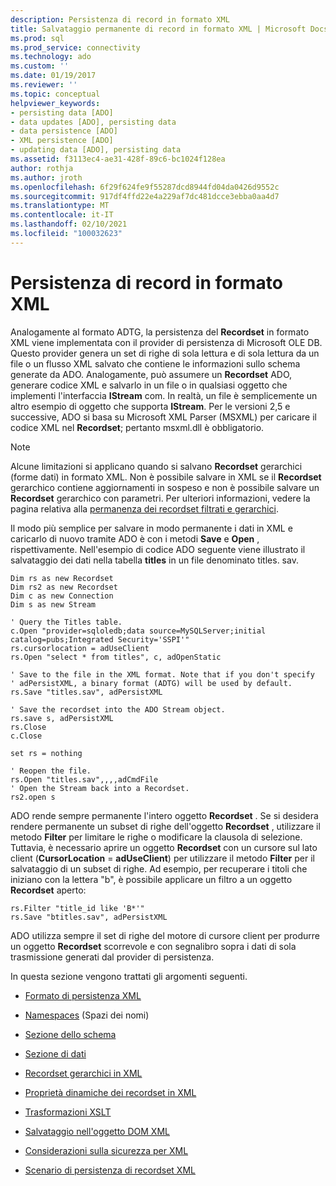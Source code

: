 ```yaml
---
description: Persistenza di record in formato XML
title: Salvataggio permanente di record in formato XML | Microsoft Docs
ms.prod: sql
ms.prod_service: connectivity
ms.technology: ado
ms.custom: ''
ms.date: 01/19/2017
ms.reviewer: ''
ms.topic: conceptual
helpviewer_keywords:
- persisting data [ADO]
- data updates [ADO], persisting data
- data persistence [ADO]
- XML persistence [ADO]
- updating data [ADO], persisting data
ms.assetid: f3113ec4-ae31-428f-89c6-bc1024f128ea
author: rothja
ms.author: jroth
ms.openlocfilehash: 6f29f624fe9f55287dcd8944fd04da0426d9552c
ms.sourcegitcommit: 917df4ffd22e4a229af7dc481dcce3ebba0aa4d7
ms.translationtype: MT
ms.contentlocale: it-IT
ms.lasthandoff: 02/10/2021
ms.locfileid: "100032623"
---
```

# <a name="persisting-records-in-xml-format"></a>Persistenza di record in formato XML
Analogamente al formato ADTG, la persistenza del **Recordset** in formato XML viene implementata con il provider di persistenza di Microsoft OLE DB. Questo provider genera un set di righe di sola lettura e di sola lettura da un file o un flusso XML salvato che contiene le informazioni sullo schema generate da ADO. Analogamente, può assumere un **Recordset** ADO, generare codice XML e salvarlo in un file o in qualsiasi oggetto che implementi l'interfaccia **IStream** com. In realtà, un file è semplicemente un altro esempio di oggetto che supporta **IStream**. Per le versioni 2,5 e successive, ADO si basa su Microsoft XML Parser (MSXML) per caricare il codice XML nel **Recordset**; pertanto msxml.dll è obbligatorio.  
  
> [!NOTE]
>  Alcune limitazioni si applicano quando si salvano **Recordset** gerarchici (forme dati) in formato XML. Non è possibile salvare in XML se il **Recordset** gerarchico contiene aggiornamenti in sospeso e non è possibile salvare un **Recordset** gerarchico con parametri. Per ulteriori informazioni, vedere la pagina relativa alla [permanenza dei recordset filtrati e gerarchici](../../../ado/guide/data/persisting-filtered-and-hierarchical-recordsets.md).  
  
 Il modo più semplice per salvare in modo permanente i dati in XML e caricarlo di nuovo tramite ADO è con i metodi **Save** e **Open** , rispettivamente. Nell'esempio di codice ADO seguente viene illustrato il salvataggio dei dati nella tabella **titles** in un file denominato titles. sav.  
  
```  
Dim rs as new Recordset  
Dim rs2 as new Recordset  
Dim c as new Connection  
Dim s as new Stream  
  
' Query the Titles table.  
c.Open "provider=sqloledb;data source=MySQLServer;initial catalog=pubs;Integrated Security='SSPI'"  
rs.cursorlocation = adUseClient  
rs.Open "select * from titles", c, adOpenStatic  
  
' Save to the file in the XML format. Note that if you don't specify   
' adPersistXML, a binary format (ADTG) will be used by default.  
rs.Save "titles.sav", adPersistXML  
  
' Save the recordset into the ADO Stream object.  
rs.save s, adPersistXML  
rs.Close  
c.Close  
  
set rs = nothing  
  
' Reopen the file.  
rs.Open "titles.sav",,,,adCmdFile  
' Open the Stream back into a Recordset.  
rs2.open s  
```  
  
 ADO rende sempre permanente l'intero oggetto **Recordset** . Se si desidera rendere permanente un subset di righe dell'oggetto **Recordset** , utilizzare il metodo **Filter** per limitare le righe o modificare la clausola di selezione. Tuttavia, è necessario aprire un oggetto **Recordset** con un cursore sul lato client (**CursorLocation**  =  **adUseClient**) per utilizzare il metodo **Filter** per il salvataggio di un subset di righe. Ad esempio, per recuperare i titoli che iniziano con la lettera "b", è possibile applicare un filtro a un oggetto **Recordset** aperto:  
  
```  
rs.Filter "title_id like 'B*'"  
rs.Save "btitles.sav", adPersistXML  
```  
  
 ADO utilizza sempre il set di righe del motore di cursore client per produrre un oggetto **Recordset** scorrevole e con segnalibro sopra i dati di sola trasmissione generati dal provider di persistenza.  
  
 In questa sezione vengono trattati gli argomenti seguenti.  
  
-   [Formato di persistenza XML](../../../ado/guide/data/xml-persistence-format.md)  
  
-   [Namespaces](../../../ado/guide/data/namespaces.md) (Spazi dei nomi)  
  
-   [Sezione dello schema](../../../ado/guide/data/schema-section.md)  
  
-   [Sezione di dati](../../../ado/guide/data/data-section.md)  
  
-   [Recordset gerarchici in XML](../../../ado/guide/data/hierarchical-recordsets-in-xml.md)  
  
-   [Proprietà dinamiche dei recordset in XML](../../../ado/guide/data/recordset-dynamic-properties-in-xml.md)  
  
-   [Trasformazioni XSLT](../../../ado/guide/data/xslt-transformations.md)  
  
-   [Salvataggio nell'oggetto DOM XML](../../../ado/guide/data/saving-to-the-xml-dom-object.md)  
  
-   [Considerazioni sulla sicurezza per XML](../../../ado/guide/data/xml-security-considerations.md)  
  
-   [Scenario di persistenza di recordset XML](../../../ado/guide/data/xml-recordset-persistence-scenario.md)
